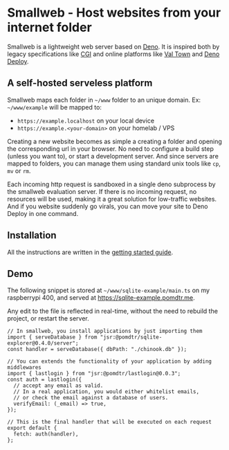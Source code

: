 # Smallweb - Host websites from your internet folder

Smallweb is a lightweight web server based on [Deno](https://deno.com). It is inspired both by legacy specifications like [CGI](https://en.wikipedia.org/wiki/Common_Gateway_Interface) and online platforms like [Val Town](https://val.town) and [Deno Deploy](https://deno.com/deploy).

## A self-hosted serveless platform

Smallweb maps each folder in `~/www` folder to an unique domain. Ex: `~/www/example` will be mapped to:

- `https://example.localhost` on your local device
- `https://example.<your-domain>` on your homelab / VPS

Creating a new website becomes as simple a creating a folder and opening the corresponding url in your browser. No need to configure a build step (unless you want to), or start a development server. And since servers are mapped to folders, you can manage them using standard unix tools like `cp`, `mv` or `rm`.

Each incoming http request is sandboxed in a single deno subprocess by the smallweb evaluation server. If there is no incoming request, no resources will be used, making it a great solution for low-traffic websites. And if you website suddenly go virals, you can move your site to Deno Deploy in one command.

## Installation

All the instructions are written in the [getting started guide](https://pomdtr.github.io/smallweb).

## Demo

The following snippet is stored at `~/www/sqlite-example/main.ts` on my raspberrypi 400, and served at <https://sqlite-example.pomdtr.me>.

Any edit to the file is reflected in real-time, without the need to rebuild the project, or restart the server.

```tsx
// In smallweb, you install applications by just importing them
import { serveDatabase } from "jsr:@pomdtr/sqlite-explorer@0.4.0/server";
const handler = serveDatabase({ dbPath: "./chinook.db" });

// You can extends the functionality of your application by adding middlewares
import { lastlogin } from "jsr:@pomdtr/lastlogin@0.0.3";
const auth = lastlogin({
  // accept any email as valid.
  // In a real application, you would either whitelist emails,
  // or check the email against a database of users.
  verifyEmail: (_email) => true,
});

// This is the final handler that will be executed on each request
export default {
  fetch: auth(handler),
};
```
